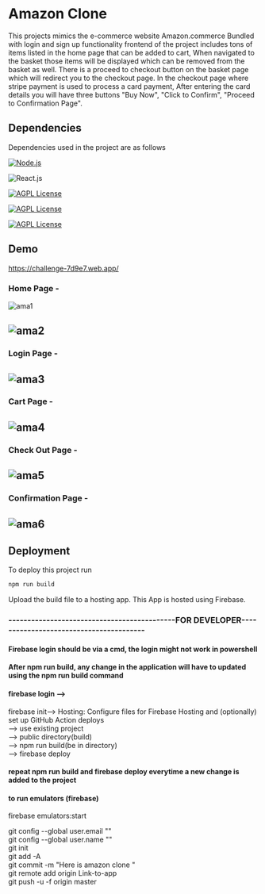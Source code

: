 # Amazon Clone
This projects mimics the e-commerce website Amazon.commerce
Bundled with login and sign up functionality frontend of the 
project includes tons of items listed in the home page that 
can be added to cart, When navigated to the basket those items
 will be displayed which can be removed from the basket as well.
There is a proceed to checkout button on the basket page which 
will redirect you to the checkout page.
In the checkout page where stripe payment is used to process a 
card payment, After entering the card details you will have three 
buttons "Buy Now", "Click to Confirm", "Proceed to Confirmation Page".



## Dependencies

Dependencies used in the project are as follows

[![Node.js](https://img.shields.io/badge/Dependency-Node.js-red)](https://nodejs.org/en/)

![React.js](https://img.shields.io/badge/Library-React.js-blue)

[![AGPL License](https://img.shields.io/badge/Backend-Firebase-lightgrey)](http://www.firebase.com)

[![AGPL License](https://img.shields.io/badge/dependency-Javascript-orange)](http://www.javascript.com)

[![AGPL License](https://img.shields.io/badge/UI-Material--UI-yellowgreen)](http://www.mui.com)


## Demo
https://challenge-7d9e7.web.app/

### Home Page -
![ama1](https://user-images.githubusercontent.com/86125077/210316057-d9b6e135-dd91-481a-888d-6e86337e85da.png)



![ama2](https://user-images.githubusercontent.com/86125077/210316068-ec57bd1b-0070-4d30-bc1e-a64c2d67c132.png)
-----------------------------------------------------------------------------------------------------------------------------------------------------------------------


### Login Page -
![ama3](https://user-images.githubusercontent.com/86125077/210316277-ac8ad501-91ee-4e08-818e-b2a0b178428b.png)
-----------------------------------------------------------------------------------------------------------------------------------------------------------------------
### Cart Page -
![ama4](https://user-images.githubusercontent.com/86125077/210316181-14e39547-3846-4280-9753-6b734871a306.png)
-----------------------------------------------------------------------------------------------------------------------------------------------------------------------

### Check Out Page -
![ama5](https://user-images.githubusercontent.com/86125077/210316369-40d41922-b82b-489c-b88d-e20106a3108a.png)
-----------------------------------------------------------------------------------------------------------------------------------------------------------------------


### Confirmation Page -
![ama6](https://user-images.githubusercontent.com/86125077/210316438-17d8f404-a354-4347-bca2-9bcf9d786e9e.png)
-----------------------------------------------------------------------------------------------------------------------------------------------------------------------


## Deployment

To deploy this project run

```bash
npm run build
```

Upload the build file to a hosting app.
This App is hosted using Firebase.





  
### --------------------------------------------FOR DEVELOPER----------------------------------------
#### Firebase login should be via a cmd, the login might not work in powershell

#### After npm run build, any change in the application will have to updated using the npm run build command
#### firebase login -->
firebase init--> Hosting: Configure files for Firebase Hosting and (optionally) set up GitHub Action deploys          
--> use existing project        
--> public directory(build)       
--> npm run build(be in directory)       
--> firebase deploy         
#### repeat npm run build and firebase deploy everytime a new change is added to the project

#### to run emulators (firebase)
firebase emulators:start

git config --global user.email ""            
git config --global user.name ""          
git init         
git add -A         
git commit -m "Here is amazon clone "       
git remote add origin Link-to-app      
git push -u -f origin master

